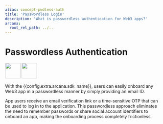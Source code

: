 ```yaml
---
alias: concept-pwdless-auth
title: 'Passwordless Login'
description: 'What is passwordless authentication for Web3 apps?'
arcana:
  root_rel_path: ../..
---
```


# Passwordless Authentication

<img src="/img/icons/i_an_pwdless_light.png#only-light" width="50"/>
<img src="/img/icons/i_an_pwdless_dark.png#only-dark" width="50"/>

With the {{config.extra.arcana.sdk_name}}, users can easily onboard any Web3 app in a passwordless manner by simply providing an email ID. 

App users receive an email verification link or a time-sensitive OTP that can be used to log in to the application. This passwordless approach eliminates the need to remember passwords or share social account identifiers to onboard an app, making the onboarding process completely frictionless. 